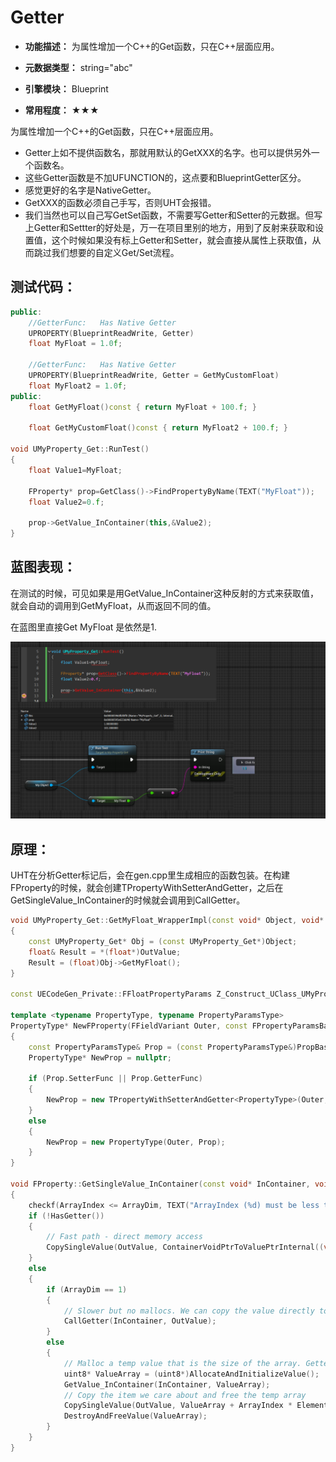 # Getter

- **功能描述：** 为属性增加一个C++的Get函数，只在C++层面应用。

- **元数据类型：** string="abc"
- **引擎模块：** Blueprint
- **常用程度：** ★★★

为属性增加一个C++的Get函数，只在C++层面应用。

- Getter上如不提供函数名，那就用默认的GetXXX的名字。也可以提供另外一个函数名。
- 这些Getter函数是不加UFUNCTION的，这点要和BlueprintGetter区分。
- 感觉更好的名字是NativeGetter。
- GetXXX的函数必须自己手写，否则UHT会报错。
- 我们当然也可以自己写GetSet函数，不需要写Getter和Setter的元数据。但写上Getter和Settter的好处是，万一在项目里别的地方，用到了反射来获取和设置值，这个时候如果没有标上Getter和Setter，就会直接从属性上获取值，从而跳过我们想要的自定义Get/Set流程。

## 测试代码：

```cpp
public:
	//GetterFunc:	Has Native Getter
	UPROPERTY(BlueprintReadWrite, Getter)
	float MyFloat = 1.0f;

	//GetterFunc:	Has Native Getter
	UPROPERTY(BlueprintReadWrite, Getter = GetMyCustomFloat)
	float MyFloat2 = 1.0f;
public:
	float GetMyFloat()const { return MyFloat + 100.f; }

	float GetMyCustomFloat()const { return MyFloat2 + 100.f; }
	
void UMyProperty_Get::RunTest()
{
	float Value1=MyFloat;

	FProperty* prop=GetClass()->FindPropertyByName(TEXT("MyFloat"));
	float Value2=0.f;

	prop->GetValue_InContainer(this,&Value2);
}
```

## 蓝图表现：

在测试的时候，可见如果是用GetValue_InContainer这种反射的方式来获取值，就会自动的调用到GetMyFloat，从而返回不同的值。

在蓝图里直接Get MyFloat 是依然是1.

![Untitled](Setter/Untitled.png)

## 原理：

UHT在分析Getter标记后，会在gen.cpp里生成相应的函数包装。在构建FProperty的时候，就会创建TPropertyWithSetterAndGetter，之后在GetSingleValue_InContainer的时候就会调用到CallGetter。

```cpp
void UMyProperty_Get::GetMyFloat_WrapperImpl(const void* Object, void* OutValue)
{
	const UMyProperty_Get* Obj = (const UMyProperty_Get*)Object;
	float& Result = *(float*)OutValue;
	Result = (float)Obj->GetMyFloat();
}

const UECodeGen_Private::FFloatPropertyParams Z_Construct_UClass_UMyProperty_Get_Statics::NewProp_MyFloat = { "MyFloat", nullptr, (EPropertyFlags)0x0010000000000004, UECodeGen_Private::EPropertyGenFlags::Float, RF_Public|RF_Transient|RF_MarkAsNative, nullptr, &UMyProperty_Get::GetMyFloat_WrapperImpl, 1, STRUCT_OFFSET(UMyProperty_Get, MyFloat), METADATA_PARAMS(UE_ARRAY_COUNT(NewProp_MyFloat_MetaData), NewProp_MyFloat_MetaData) };

template <typename PropertyType, typename PropertyParamsType>
PropertyType* NewFProperty(FFieldVariant Outer, const FPropertyParamsBase& PropBase)
{
	const PropertyParamsType& Prop = (const PropertyParamsType&)PropBase;
	PropertyType* NewProp = nullptr;

	if (Prop.SetterFunc || Prop.GetterFunc)
	{
		NewProp = new TPropertyWithSetterAndGetter<PropertyType>(Outer, Prop);
	}
	else
	{
		NewProp = new PropertyType(Outer, Prop);
	}
}

void FProperty::GetSingleValue_InContainer(const void* InContainer, void* OutValue, int32 ArrayIndex) const
{
	checkf(ArrayIndex <= ArrayDim, TEXT("ArrayIndex (%d) must be less than the property %s array size (%d)"), ArrayIndex, *GetFullName(), ArrayDim);
	if (!HasGetter())
	{
		// Fast path - direct memory access
		CopySingleValue(OutValue, ContainerVoidPtrToValuePtrInternal((void*)InContainer, ArrayIndex));
	}
	else
	{
		if (ArrayDim == 1)
		{
			// Slower but no mallocs. We can copy the value directly to the resulting param
			CallGetter(InContainer, OutValue);
		}
		else
		{
			// Malloc a temp value that is the size of the array. Getter will then copy the entire array to the temp value
			uint8* ValueArray = (uint8*)AllocateAndInitializeValue();
			GetValue_InContainer(InContainer, ValueArray);
			// Copy the item we care about and free the temp array
			CopySingleValue(OutValue, ValueArray + ArrayIndex * ElementSize);
			DestroyAndFreeValue(ValueArray);
		}
	}
}

```